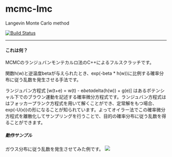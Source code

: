# mcmc-lmc

Langevin Monte Carlo method

[![Build Status](https://travis-ci.org/hiroyam/mcmc-lmc.svg?branch=master)](https://travis-ci.org/hiroyam/mcmc-lmc)

---

#### これは何？

MCMCのランジュバンモンテカルロ法のC++によるフルスクラッチです。

関数h(w)と逆温度betaが与えられたとき、exp(-beta * h(w))に比例する確率分布に従う乱数を発生させる手法です。

ランジュバン方程式 [w(t+e) = w(t) - e*beta*delta(h(w)) + g(e)] はあるポテンシャル下でのブラウン運動を記述する確率微分方程式です。ランジュバン方程式ははフォッカープランク方程式を用いて解くことができ、定常解をもつ場合、exp(-U(x))の形になることが知られています。よってオイラー法でこの確率微分方程式を離散化してサンプリングを行うことで、目的の確率分布に従う乱数を得ることができます。

##### 動作サンプル

ガウス分布に従う乱数を発生させてみた例です。
![](images/plot1.png)

